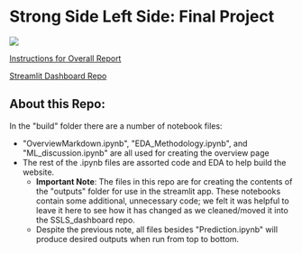 # Strong Side Left Side: Final Project 
![](https://media.tenor.com/SmyiqFUXOIIAAAAC/titans-remember.gif)

[Instructions for Overall Report](https://ledatascifi.github.io/ledatascifi-2023/content/assignments/project.html)

[Streamlit Dashboard Repo](https://github.com/BrooksWalsh/SSLS_dashboard)


## About this Repo:
In the "build" folder there are a number of notebook files:
- "OverviewMarkdown.ipynb", "EDA_Methodology.ipynb", and "ML_discussion.ipynb" are all used for creating the overview page
- The rest of the .ipynb files are assorted code and EDA to help build the website.
  - **Important Note**: The files in this repo are for creating the contents of the "outputs" folder for use in the streamlit app. These notebooks contain some additional, unnecessary code; we felt it was helpful to leave it here to see how it has changed as we cleaned/moved it into the SSLS_dashboard repo.
  - Despite the previous note, all files besides "Prediction.ipynb" will produce desired outputs when run from top to bottom.
